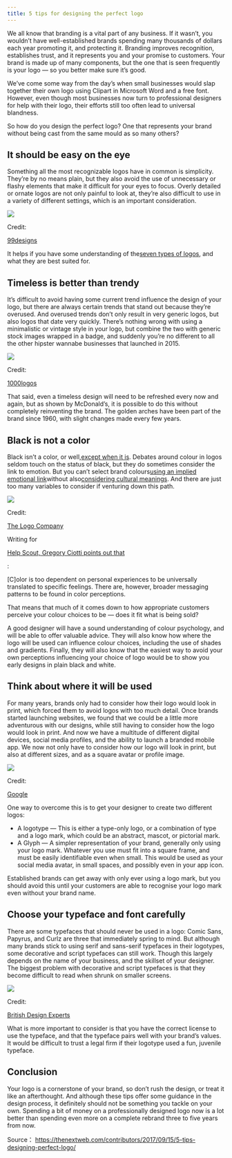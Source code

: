 ```yaml
---
title: 5 tips for designing the perfect logo
---
```


We all know that branding is a vital part of any business. If it wasn’t, you wouldn’t have well-established brands spending many thousands of dollars each year promoting it, and protecting it. Branding improves recognition, establishes trust, and it represents you and your promise to customers. Your brand is made up of many components, but the one that is seen frequently is your logo — so you better make sure it’s good.

We’ve come some way from the day’s when small businesses would slap together their own logo using Clipart in Microsoft Word and a free font. However, even though most businesses now turn to professional designers for help with their logo, their efforts still too often lead to universal blandness.

So how do you design the perfect logo? One that represents your brand without being cast from the same mould as so many others?

## **It should be easy on the eye**

Something all the most recognizable logos have in common is simplicity. They’re by no means plain, but they also avoid the use of unnecessary or flashy elements that make it difficult for your eyes to focus. Overly detailed or ornate logos are not only painful to look at, they’re also difficult to use in a variety of different settings, which is an important consideration.

![](http://img1.tuicool.com/IBjqIbz.png!web)

Credit:

[99designs](https://99designs.com/blog/tips/types-of-logos/)

It helps if you have some understanding of the[seven types of logos](https://99designs.com/blog/tips/types-of-logos/), and what they are best suited for.

## **Timeless is better than trendy**

It’s difficult to avoid having some current trend influence the design of your logo, but there are always certain trends that stand out because they’re overused. And overused trends don’t only result in very generic logos, but also logos that date very quickly. There’s nothing wrong with using a minimalistic or vintage style in your logo, but combine the two with generic stock images wrapped in a badge, and suddenly you’re no different to all the other hipster wannabe businesses that launched in 2015.



![](http://img0.tuicool.com/7Fj22yq.png!web)

Credit:

[1000logos](http://1000logos.net/mcdonalds-logo/)

That said, even a timeless design will need to be refreshed every now and again, but as shown by McDonald’s, it is possible to do this without completely reinventing the brand. The golden arches have been part of the brand since 1960, with slight changes made every few years.



## **Black is not a color**

Black isn’t a color, or well,[except when it is](https://www.colormatters.com/color-and-design/are-black-and-white-colors). Debates around colour in logos seldom touch on the status of black, but they do sometimes consider the link to emotion. But you can’t select brand colours[using an implied emotional link](https://thelogocompany.net/blog/infographics/psychology-color-logo-design/)without also[considering cultural meanings](https://www.webdesignerdepot.com/2012/06/color-and-cultural-design-considerations/). And there are just too many variables to consider if venturing down this path.



![](http://img0.tuicool.com/mmErIrV.png!web)

Credit:

[The Logo Company](https://www.helpscout.net/blog/psychology-of-color/)

Writing for

[Help Scout, Gregory Ciotti points out that](https://www.helpscout.net/blog/psychology-of-color/)

:



\[C\]olor is too dependent on personal experiences to be universally translated to specific feelings. There are, however, broader messaging patterns to be found in color perceptions.

That means that much of it comes down to how appropriate customers perceive your colour choices to be — does it fit what is being sold?

A good designer will have a sound understanding of colour psychology, and will be able to offer valuable advice. They will also know how where the logo will be used can influence colour choices, including the use of shades and gradients. Finally, they will also know that the easiest way to avoid your own perceptions influencing your choice of logo would be to show you early designs in plain black and white.

## **Think about where it will be used**

For many years, brands only had to consider how their logo would look in print, which forced them to avoid logos with too much detail. Once brands started launching websites, we found that we could be a little more adventurous with our designs, while still having to consider how the logo would look in print. And now we have a multitude of different digital devices, social media profiles,  and the ability to launch a branded mobile app. We now not only have to consider how our logo will look in print, but also at different sizes, and as a square avatar or profile image.



![](http://img1.tuicool.com/6Jr6JjI.png!web)

Credit:

[Google](https://design.google/library/evolving-google-identity/)

One way to overcome this is to get your designer to create two different logos:



* A logotype — This is either a type-only logo, or a combination of type and a logo mark, which could be an abstract, mascot, or pictorial mark.
* A Glyph — A simpler representation of your brand, generally only using your logo mark. Whatever you use must fit into a square frame, and must be easily identifiable even when small. This would be used as your social media avatar, in small spaces, and possibly even in your app icon.

Established brands can get away with only ever using a logo mark, but you should avoid this until your customers are able to recognise your logo mark even without your brand name.

## **Choose your typeface and font carefully**

There are some typefaces that should never be used in a logo: Comic Sans, Papyrus, and Curlz are three that immediately spring to mind. But although many brands stick to using serif and sans-serif typefaces in their logotypes, some decorative and script typefaces can still work. Though this largely depends on the name of your business, and the skillset of your designer. The biggest problem with decorative and script typefaces is that they become difficult to read when shrunk on smaller screens.



![](http://img2.tuicool.com/A7VRfaa.png!web)

Credit:

[British Design Experts](http://www.britishlogodesign.co.uk/business-startup-help/logo-design/font-matters-2/)

What is more important to consider is that you have the correct license to use the typeface, and that the typeface pairs well with your brand’s values. It would be difficult to trust a legal firm if their logotype used a fun, juvenile typeface.



## **Conclusion**

Your logo is a cornerstone of your brand, so don’t rush the design, or treat it like an afterthought. And although these tips offer some guidance in the design process, it definitely should not be something you tackle on your own. Spending a bit of money on a professionally designed logo now is a lot better than spending even more on a complete rebrand three to five years from now.


Source：  https://thenextweb.com/contributors/2017/09/15/5-tips-designing-perfect-logo/